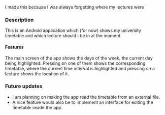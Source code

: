 I made this because I was always forgetting where my lectures were 

### Description
This is an Android application which (for now) shows my university timetable and which lecture should I be in at the moment.

#### Features
The main screen of the app shows the days of the week, the current day being highlighted. 
Pressing on one of them shows the corresponding timetable, where the current time interval is highlighted and pressing on a lecture shows the location of it.

### Future updates
* I am planning on making the app read the timetable from an external file.
* A nice feature would also be to implement an interface for editing the timetable inside the app.
